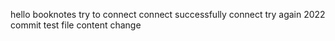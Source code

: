 hello booknotes
try to connect
connect successfully
connect try again
2022 commit
test file content change 